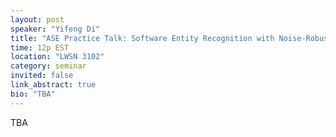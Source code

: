```yaml
---
layout: post
speaker: "Yifeng Di"
title: "ASE Practice Talk: Software Entity Recognition with Noise-Robust Learning"
time: 12p EST
location: "LWSN 3102"
category: seminar
invited: false
link_abstract: true
bio: "TBA"
---
```

TBA
